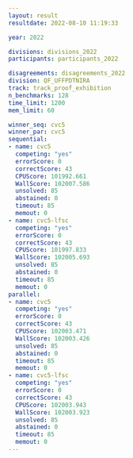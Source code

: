 ```yaml
---
layout: result
resultdate: 2022-08-10 11:19:33

year: 2022

divisions: divisions_2022
participants: participants_2022

disagreements: disagreements_2022
division: QF_UFFPDTNIRA
track: track_proof_exhibition
n_benchmarks: 128
time_limit: 1200
mem_limit: 60

winner_seq: cvc5
winner_par: cvc5
sequential:
- name: cvc5
  competing: "yes"
  errorScore: 0
  correctScore: 43
  CPUScore: 101992.661
  WallScore: 102007.586
  unsolved: 85
  abstained: 0
  timeout: 85
  memout: 0
- name: cvc5-lfsc
  competing: "yes"
  errorScore: 0
  correctScore: 43
  CPUScore: 101997.833
  WallScore: 102005.693
  unsolved: 85
  abstained: 0
  timeout: 85
  memout: 0
parallel:
- name: cvc5
  competing: "yes"
  errorScore: 0
  correctScore: 43
  CPUScore: 102003.471
  WallScore: 102003.426
  unsolved: 85
  abstained: 0
  timeout: 85
  memout: 0
- name: cvc5-lfsc
  competing: "yes"
  errorScore: 0
  correctScore: 43
  CPUScore: 102003.943
  WallScore: 102003.923
  unsolved: 85
  abstained: 0
  timeout: 85
  memout: 0
---
```

